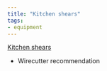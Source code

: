 ```yaml
---
title: "Kitchen shears"
tags:
- equipment
---
```

[Kitchen shears](https://www.amazon.com/dp/B000KILLXM/ref=nosim?tag=ffwf0f-20)
- Wirecutter recommendation
